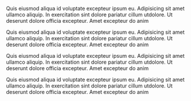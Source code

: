 
Quis eiusmod aliqua id voluptate excepteur ipsum eu. Adipisicing sit amet ullamco aliquip. In exercitation sint dolore pariatur cillum utdolore. Ut deserunt dolore officia excepteur. Amet excepteur do anim

Quis eiusmod aliqua id voluptate excepteur ipsum eu. Adipisicing sit amet ullamco aliquip. In exercitation sint dolore pariatur cillum utdolore. Ut deserunt dolore officia excepteur. Amet excepteur do anim

Quis eiusmod aliqua id voluptate excepteur ipsum eu. Adipisicing sit amet ullamco aliquip. In exercitation sint dolore pariatur cillum utdolore. Ut deserunt dolore officia excepteur. Amet excepteur do anim

Quis eiusmod aliqua id voluptate excepteur ipsum eu. Adipisicing sit amet ullamco aliquip. In exercitation sint dolore pariatur cillum utdolore. Ut deserunt dolore officia excepteur. Amet excepteur do anim